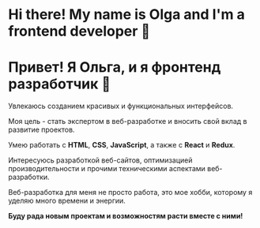 # Hi there! My name is Olga and I'm a frontend developer 👋



# Привет! Я Ольга, и я фронтенд разработчик 👋

Увлекаюсь созданием красивых и функциональных интерфейсов.

Моя цель - стать экспертом в веб-разработке и вносить свой вклад в развитие проектов.

Умею работать с **HTML**, **CSS**, **JavaScript**, а также с **React** и **Redux**.

Интересуюсь разработкой веб-сайтов, оптимизацией производительности и прочими техническими аспектами веб-разработки.

Веб-разработка для меня не просто работа, это мое хобби, которому я уделяю много времени и энергии.

**Буду рада новым проектам и возможностям расти вместе с ними!**
